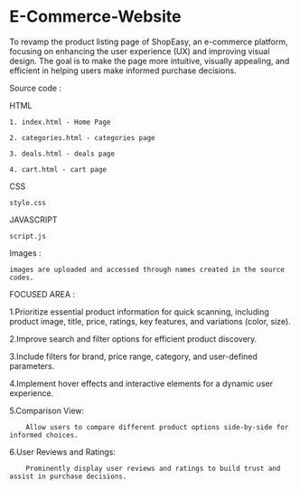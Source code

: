 # E-Commerce-Website
To revamp the product listing page of ShopEasy, an e-commerce platform, focusing on enhancing the user experience (UX) and improving visual design. The goal is to make the page more intuitive, visually appealing, and efficient in helping users make informed purchase decisions.

Source code :

HTML 

    1. index.html - Home Page 
    
    2. categories.html - categories page

    3. deals.html - deals page
    
    4. cart.html - cart page 
CSS

    style.css
    
JAVASCRIPT

    script.js
    
Images :

    images are uploaded and accessed through names created in the source codes.


FOCUSED AREA : 

1.Prioritize essential product information for quick scanning, including product image, title, price, ratings, key features, and variations (color, size).

2.Improve search and filter options for efficient product discovery.

3.Include filters for brand, price range, category, and user-defined parameters.

4.Implement hover effects and interactive elements for a dynamic user experience.

5.Comparison View:

        Allow users to compare different product options side-by-side for informed choices.

6.User Reviews and Ratings:

        Prominently display user reviews and ratings to build trust and assist in purchase decisions.


    
